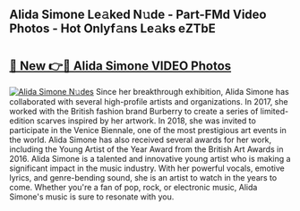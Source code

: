 ## Alida Simone Le𝚊ked N𝚞de - Part-FMd Video Photos - Hot Onlyf𝚊ns Le𝚊ks eZTbE

# <h2><a href="http://ab32197.deff.icu/?id=Alida+Simone">🔗 New 👉🔴 Alida Simone VIDEO Photos</a></h2>

[![Alida Simone N𝚞des](https://i.imgur.com/rIISA9y.gif)](http://ab32197.deff.icu/?id=Alida+Simone)
Since her breakthrough exhibition, Alida Simone has collaborated with several high-profile artists and organizations. In 2017, she worked with the British fashion brand Burberry to create a series of limited-edition scarves inspired by her artwork. In 2018, she was invited to participate in the Venice Biennale, one of the most prestigious art events in the world. Alida Simone has also received several awards for her work, including the Young Artist of the Year Award from the British Art Awards in 2016. Alida Simone is a talented and innovative young artist who is making a significant impact in the music industry. With her powerful vocals, emotive lyrics, and genre-bending sound, she is an artist to watch in the years to come. Whether you're a fan of pop, rock, or electronic music, Alida Simone's music is sure to resonate with you.
